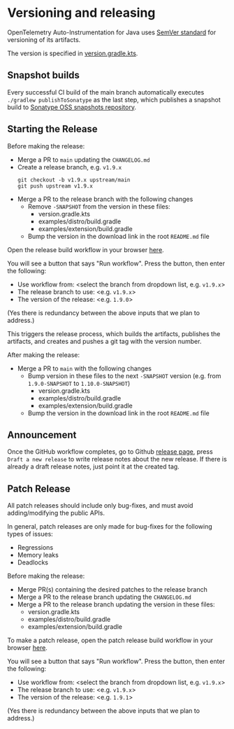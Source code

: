 # Versioning and releasing

OpenTelemetry Auto-Instrumentation for Java uses [SemVer standard](https://semver.org) for versioning of its artifacts.

The version is specified in [version.gradle.kts](https://github.com/open-telemetry/opentelemetry-java-instrumentation/blob/main/version.gradle.kts).

## Snapshot builds
Every successful CI build of the main branch automatically executes `./gradlew publishToSonatype`
as the last step, which publishes a snapshot build to
[Sonatype OSS snapshots repository](https://oss.sonatype.org/content/repositories/snapshots/io/opentelemetry/).

## Starting the Release

Before making the release:

* Merge a PR to `main` updating the `CHANGELOG.md`
* Create a release branch, e.g. `v1.9.x`
  ```
  git checkout -b v1.9.x upstream/main
  git push upstream v1.9.x
  ```
* Merge a PR to the release branch with the following changes
  * Remove `-SNAPSHOT` from the version in these files:
    * version.gradle.kts
    * examples/distro/build.gradle
    * examples/extension/build.gradle
  * Bump the version in the download link in the root `README.md` file

Open the release build workflow in your browser [here](https://github.com/open-telemetry/opentelemetry-java-instrumentation/actions/workflows/release-build.yml).

You will see a button that says "Run workflow". Press the button, then enter the following:
* Use workflow from: <select the branch from dropdown list, e.g. `v1.9.x`>
* The release branch to use: <e.g. `v1.9.x`>
* The version of the release: <e.g. `1.9.0`>

(Yes there is redundancy between the above inputs that we plan to address.)

This triggers the release process, which builds the artifacts, publishes the artifacts, and creates
and pushes a git tag with the version number.

After making the release:

* Merge a PR to `main` with the following changes
  * Bump version in these files to the next `-SNAPSHOT` version (e.g. from `1.9.0-SNAPSHOT` to `1.10.0-SNAPSHOT`)
    * version.gradle.kts
    * examples/distro/build.gradle
    * examples/extension/build.gradle
  * Bump the version in the download link in the root `README.md` file

## Announcement

Once the GitHub workflow completes, go to Github [release
page](https://github.com/open-telemetry/opentelemetry-java-instrumentation/releases), press
`Draft a new release` to write release notes about the new release. If there is already a draft
release notes, just point it at the created tag.

## Patch Release

All patch releases should include only bug-fixes, and must avoid
adding/modifying the public APIs.

In general, patch releases are only made for bug-fixes for the following types of issues:
* Regressions
* Memory leaks
* Deadlocks

Before making the release:

* Merge PR(s) containing the desired patches to the release branch
* Merge a PR to the release branch updating the `CHANGELOG.md`
* Merge a PR to the release branch updating the version in these files:
  * version.gradle.kts
  * examples/distro/build.gradle
  * examples/extension/build.gradle

To make a patch release, open the patch release build workflow in your browser
[here](https://github.com/open-telemetry/opentelemetry-java-instrumentation/actions/workflows/patch-release-build.yml).

You will see a button that says "Run workflow". Press the button, then enter the following:
* Use workflow from: <select the branch from dropdown list, e.g. `v1.9.x`>
* The release branch to use: <e.g. `v1.9.x`>
* The version of the release: <e.g. `1.9.1`>

(Yes there is redundancy between the above inputs that we plan to address.)
